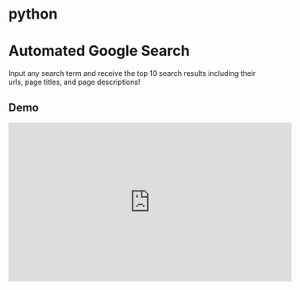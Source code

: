 # python

# Automated Google Search

Input any search term and receive the top 10 search results including their urls, page titles, and page descriptions!

## Demo

<iframe width="560" height="315" src="https://www.youtube.com/embed/NBXjWUZJUYg" title="YouTube video player" frameborder="0" allow="accelerometer; autoplay; clipboard-write; encrypted-media; gyroscope; picture-in-picture; web-share" allowfullscreen></iframe>

